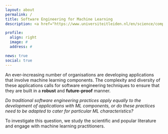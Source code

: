 ```yaml
---
layout: about
permalink: /
title: Software Engineering for Machine Learning
description: <a href="https://www.universiteitleiden.nl/en/science/computer-science" target="_blank"> Leiden Institute of Advanced Computer Science (LIACS),</a> The Netherlands # <a href="" target="_blank"></a>

profile:
  align: right
  image: #
  address: #

news: true
social: true
---
```


An ever-increasing number of organisations are developing applications that involve machine learning components. The complexity and diversity of these applications calls for software engineering techniques to ensure that they are built in a **robust** and **future-proof** manner.

*Do traditional software engineering practices apply equally to the development of applications with ML components, or do these practices need to be adapted to cater for particular ML characteristics?*

To investigate this question, we study the scientific and popular literature and engage with machine learning practitioners.

